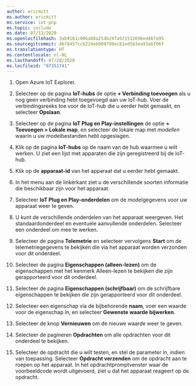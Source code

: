 ```yaml
---
author: ericmitt
ms.author: ericmitt
ms.service: iot-pnp
ms.topic: include
ms.date: 07/13/2020
ms.openlocfilehash: 3ab9161c006a88a254b247a921512698ed46fa95
ms.sourcegitcommit: 46f8457ccb224eb000799ec81ed5b3ea93a6f06f
ms.translationtype: HT
ms.contentlocale: nl-NL
ms.lasthandoff: 07/28/2020
ms.locfileid: "87351741"
---
```

1. Open Azure IoT Explorer.

1. Selecteer op de pagina **IoT-hubs** de optie **+ Verbinding toevoegen** als u nog geen verbinding hebt toegevoegd aan uw IoT-hub. Voer de verbindingsreeks toe voor de IoT-hub die u eerder hebt gemaakt, en selecteer **Opslaan**.

1. Selecteer op de pagina **IoT Plug en Play-instellingen** de optie **+ Toevoegen > Lokale map**, en selecteer de lokale map met *modellen* waarin u uw modelbestanden hebt opgeslagen.

1. Klik op de pagina **IoT-hubs** op de naam van de hub waarmee u wilt werken. U ziet een lijst met apparaten die zijn geregistreerd bij de IoT-hub.

1. Klik op de **apparaat-id** van het apparaat dat u eerder hebt gemaakt.

1. In het menu aan de linkerkant ziet u de verschillende soorten informatie die beschikbaar zijn voor het apparaat.

1. Selecteer **IoT Plug en Play-onderdelen** om de modelgegevens voor uw apparaat weer te geven.

1. U kunt de verschillende onderdelen van het apparaat weergeven. Het standaardonderdeel en eventuele aanvullende onderdelen. Selecteer een onderdeel om mee te werken.

1. Selecteer de pagina **Telemetrie** en selecteer vervolgens **Start** om de telemetriegegevens te bekijken die via het apparaat worden verzonden voor dit onderdeel.

1. Selecteer de pagina **Eigenschappen (alleen-lezen)** om de eigenschappen met het kenmerk Alleen-lezen te bekijken die zijn gerapporteerd voor dit onderdeel.

1. Selecteer de pagina **Eigenschappen (schrijfbaar)** om de schrijfbare eigenschappen te bekijken die zijn gerapporteerd voor dit onderdeel.

1. Selecteer een eigenschap via de bijbehorende **naam**, voer een waarde voor de eigenschap in, en selecteer **Gewenste waarde bijwerken**.

1. Selecteer de knop **Vernieuwen** om de nieuwe waarde weer te geven.

1. Selecteer de pagineren **Opdrachten** om alle opdrachten voor dit onderdeel te bekijken.

1. Selecteer de opdracht die u wilt testen, en stel de parameter in, indien van toepassing. Selecteer **Opdracht verzenden** om de opdracht aan te roepen op het apparaat. In het opdrachtpromptvenster waar de voorbeeldcode wordt uitgevoerd, ziet u dat het apparaat reageert op de opdracht.
